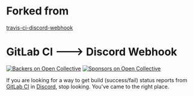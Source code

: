 # Forked from 
[travis-ci-discord-webhook](https://github.com/DiscordHooks/travis-ci-discord-webhook)

# GitLab CI 🡒 Discord Webhook
[![Backers on Open Collective](https://opencollective.com/discordhooks/backers/badge.svg)](#backers)
 [![Sponsors on Open Collective](https://opencollective.com/discordhooks/sponsors/badge.svg)](#sponsors) 

If you are looking for a way to get build (success/fail) status reports from
[GitLab CI](https://about.gitlab.com/product/continuous-integration/) in [Discord](https://discordapp.com), stop
looking. You've came to the right place.
